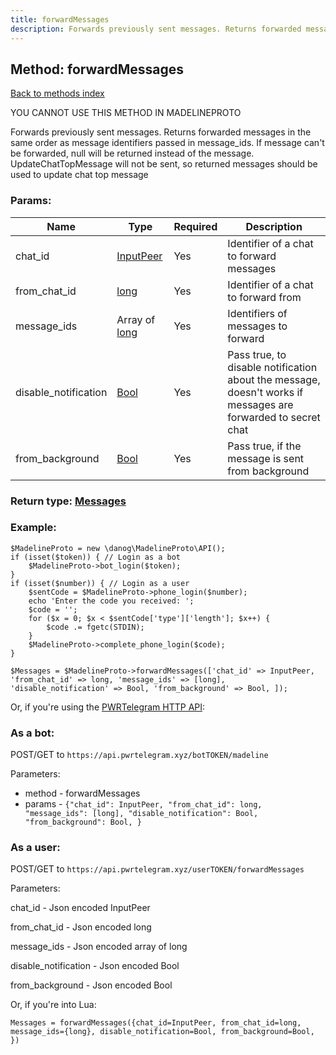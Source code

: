 ```yaml
---
title: forwardMessages
description: Forwards previously sent messages. Returns forwarded messages in the same order as message identifiers passed in message_ids. If message can't be forwarded, null will be returned instead of the message. UpdateChatTopMessage will not be sent, so returned messages should be used to update chat top message
---
```

## Method: forwardMessages  
[Back to methods index](index.md)


YOU CANNOT USE THIS METHOD IN MADELINEPROTO


Forwards previously sent messages. Returns forwarded messages in the same order as message identifiers passed in message_ids. If message can't be forwarded, null will be returned instead of the message. UpdateChatTopMessage will not be sent, so returned messages should be used to update chat top message

### Params:

| Name     |    Type       | Required | Description |
|----------|---------------|----------|-------------|
|chat\_id|[InputPeer](../types/InputPeer.md) | Yes|Identifier of a chat to forward messages|
|from\_chat\_id|[long](../types/long.md) | Yes|Identifier of a chat to forward from|
|message\_ids|Array of [long](../types/long.md) | Yes|Identifiers of messages to forward|
|disable\_notification|[Bool](../types/Bool.md) | Yes|Pass true, to disable notification about the message, doesn't works if messages are forwarded to secret chat|
|from\_background|[Bool](../types/Bool.md) | Yes|Pass true, if the message is sent from background|


### Return type: [Messages](../types/Messages.md)

### Example:


```
$MadelineProto = new \danog\MadelineProto\API();
if (isset($token)) { // Login as a bot
    $MadelineProto->bot_login($token);
}
if (isset($number)) { // Login as a user
    $sentCode = $MadelineProto->phone_login($number);
    echo 'Enter the code you received: ';
    $code = '';
    for ($x = 0; $x < $sentCode['type']['length']; $x++) {
        $code .= fgetc(STDIN);
    }
    $MadelineProto->complete_phone_login($code);
}

$Messages = $MadelineProto->forwardMessages(['chat_id' => InputPeer, 'from_chat_id' => long, 'message_ids' => [long], 'disable_notification' => Bool, 'from_background' => Bool, ]);
```

Or, if you're using the [PWRTelegram HTTP API](https://pwrtelegram.xyz):

### As a bot:

POST/GET to `https://api.pwrtelegram.xyz/botTOKEN/madeline`

Parameters:

* method - forwardMessages
* params - `{"chat_id": InputPeer, "from_chat_id": long, "message_ids": [long], "disable_notification": Bool, "from_background": Bool, }`



### As a user:

POST/GET to `https://api.pwrtelegram.xyz/userTOKEN/forwardMessages`

Parameters:

chat_id - Json encoded InputPeer

from_chat_id - Json encoded long

message_ids - Json encoded  array of long

disable_notification - Json encoded Bool

from_background - Json encoded Bool




Or, if you're into Lua:

```
Messages = forwardMessages({chat_id=InputPeer, from_chat_id=long, message_ids={long}, disable_notification=Bool, from_background=Bool, })
```

